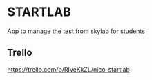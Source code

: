 # STARTLAB
App to manage the test from skylab for students

## Trello
https://trello.com/b/RIveKkZL/nico-startlab

